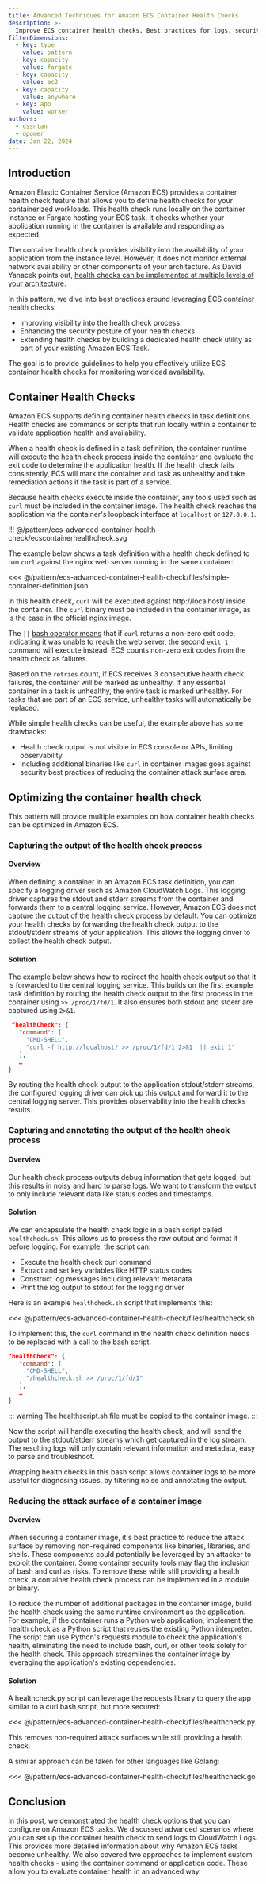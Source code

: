 ```yaml
---
title: Advanced Techniques for Amazon ECS Container Health Checks
description: >-
  Improve ECS container health checks. Best practices for logs, security, customization. Enhance workload availability monitoring.
filterDimensions:
  - key: type
    value: pattern
  - key: capacity
    value: fargate
  - key: capacity
    value: ec2
  - key: capacity
    value: anywhere
  - key: app
    value: worker
authors:
  - cssntan
  - opomer
date: Jan 22, 2024
---
```


## Introduction

Amazon Elastic Container Service (Amazon ECS) provides a container health check feature that allows you to define health checks for your containerized workloads. This health check runs locally on the container instance or Fargate hosting your ECS task. It checks whether your application running in the container is available and responding as expected.

The container health check provides visibility into the availability of your application from the instance level. However, it does not monitor external network availability or other components of your architecture. As David Yanacek points out, [health checks can be implemented at multiple levels of your architecture](https://aws.amazon.com/builders-library/implementing-health-checks/).

In this pattern, we dive into best practices around leveraging ECS container health checks:

- Improving visibility into the health check process
- Enhancing the security posture of your health checks
- Extending health checks by building a dedicated health check utility as part of your existing Amazon ECS Task.

The goal is to provide guidelines to help you effectively utilize ECS container health checks for monitoring workload availability.

## Container Health Checks

Amazon ECS supports defining container health checks in task definitions. Health checks are commands or scripts that run locally within a container to validate application health and availability.

When a health check is defined in a task definition, the container runtime will execute the health check process inside the container and evaluate the exit code to determine the application health. If the health check fails consistently, ECS will mark the container and task as unhealthy and take remediation actions if the task is part of a service.

Because health checks execute inside the container, any tools used such as `curl` must be included in the container image. The health check reaches the application via the container's loopback interface at `localhost` or `127.0.0.1`.

!!! @/pattern/ecs-advanced-container-health-check/ecscontainerhealthcheck.svg

The example below shows a task definition with a health check defined to run `curl` against the nginx web server running in the same container:

<<< @/pattern/ecs-advanced-container-health-check/files/simple-container-definition.json

In this health check, `curl` will be executed against http://localhost/ inside the container. The `curl` binary must be included in the container image, as is the case in the official nginx image. 

The `||` [bash operator means](https://www.gnu.org/software/bash/manual/bash.html) that if `curl` returns a non-zero exit code, indicating it was unable to reach the web server, the second `exit 1` command will execute instead. ECS counts non-zero exit codes from the health check as failures.

Based on the `retries` count, if ECS receives 3 consecutive health check failures, the container will be marked as unhealthy. If any essential container in a task is unhealthy, the entire task is marked unhealthy. For tasks that are part of an ECS service, unhealthy tasks will automatically be replaced.

While simple health checks can be useful, the example above has some drawbacks:

- Health check output is not visible in ECS console or APIs, limiting observability.
- Including additional binaries like `curl` in container images goes against security best practices of reducing the container attack surface area.

## Optimizing the container health check

This pattern will provide multiple examples on how container health checks can be optimized in Amazon ECS.

### Capturing the output of the health check process

#### Overview

When defining a container in an Amazon ECS task definition, you can specify a logging driver such as Amazon CloudWatch Logs. This logging driver captures the stdout and stderr streams from the container and forwards them to a central logging service. However, Amazon ECS does not capture the output of the health check process by default. You can optimize your health checks by forwarding the health check output to the stdout/stderr streams of your application. This allows the logging driver to collect the health check output.

#### Solution

The example below shows how to redirect the health check output so that it is forwarded to the central logging service. This builds on the first example task definition by routing the health check output to the first process in the container using `>> /proc/1/fd/1`. It also ensures both stdout and stderr are captured using `2>&1`.

```json
 “healthCheck": {
   "command": [
     "CMD-SHELL",
     "curl -f http://localhost/ >> /proc/1/fd/1 2>&1  || exit 1"
   ],
   …
}
```

By routing the health check output to the application stdout/stderr streams, the configured logging driver can pick up this output and forward it to the central logging server. This provides observability into the health checks results. 

### Capturing and annotating the output of the health check process

#### Overview

Our health check process outputs debug information that gets logged, but this results in noisy and hard to parse logs. We want to transform the output to only include relevant data like status codes and timestamps.

#### Solution

We can encapsulate the health check logic in a bash script called `healthcheck.sh`. This allows us to process the raw output and format it before logging. For example, the script can:

- Execute the health check curl command
- Extract and set key variables like HTTP status codes
- Construct log messages including relevant metadata  
- Print the log output to stdout for the logging driver

Here is an example `healthcheck.sh` script that implements this:

<<< @/pattern/ecs-advanced-container-health-check/files/healthcheck.sh

To implement this, the `curl` command in the health check definition needs to be replaced with a call to the bash script. 

```json
“healthCheck": {
   "command": [
     "CMD-SHELL",
     "/healthcheck.sh >> /proc/1/fd/1"
   ],
   …
}
```

::: warning
The healthscript.sh file must be copied to the container image.
:::

Now the script will handle executing the health check, and will send the output to the stdout/stderr streams which get captured in the log stream. The resulting logs will only contain relevant information and metadata, easy to parse and troubleshoot.

Wrapping health checks in this bash script allows container logs to be more useful for diagnosing issues, by filtering noise and annotating the output. 


### Reducing the attack surface of a container image

#### Overview

When securing a container image, it's best practice to reduce the attack surface by removing non-required components like binaries, libraries, and shells. These components could potentially be leveraged by an attacker to exploit the container. Some container security tools may flag the inclusion of bash and curl as risks. To remove these while still providing a health check, a container health check process can be implemented in a module or binary.


To reduce the number of additional packages in the container image, build the health check using the same runtime environment as the application. For example, if the container runs a Python web application, implement the health check as a Python script that reuses the existing Python interpreter. The script can use Python's requests module to check the application's health, eliminating the need to include bash, curl, or other tools solely for the health check. This approach streamlines the container image by leveraging the application's existing dependencies.

#### Solution

A healthcheck.py script can leverage the requests library to query the app similar to a curl bash script, but more secured:

<<< @/pattern/ecs-advanced-container-health-check/files/healthcheck.py

This removes non-required attack surfaces while still providing a health check. 

A similar approach can be taken for other languages like Golang:

<<< @/pattern/ecs-advanced-container-health-check/files/healthcheck.go

## Conclusion

In this post, we demonstrated the health check options that you can configure on Amazon ECS tasks. We discussed advanced scenarios where you can set up the container health check to send logs to CloudWatch Logs. This provides more detailed information about why Amazon ECS tasks become unhealthy. We also covered two approaches to implement custom health checks - using the container command or application code. These allow you to evaluate container health in an advanced way.
